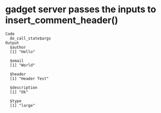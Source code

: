 # gadget server passes the inputs to insert_comment_header()

    Code
      do_call_state$args
    Output
      $author
      [1] "Hello"
      
      $email
      [1] "World"
      
      $header
      [1] "Header Test"
      
      $description
      [1] "Ok"
      
      $type
      [1] "large"
      

